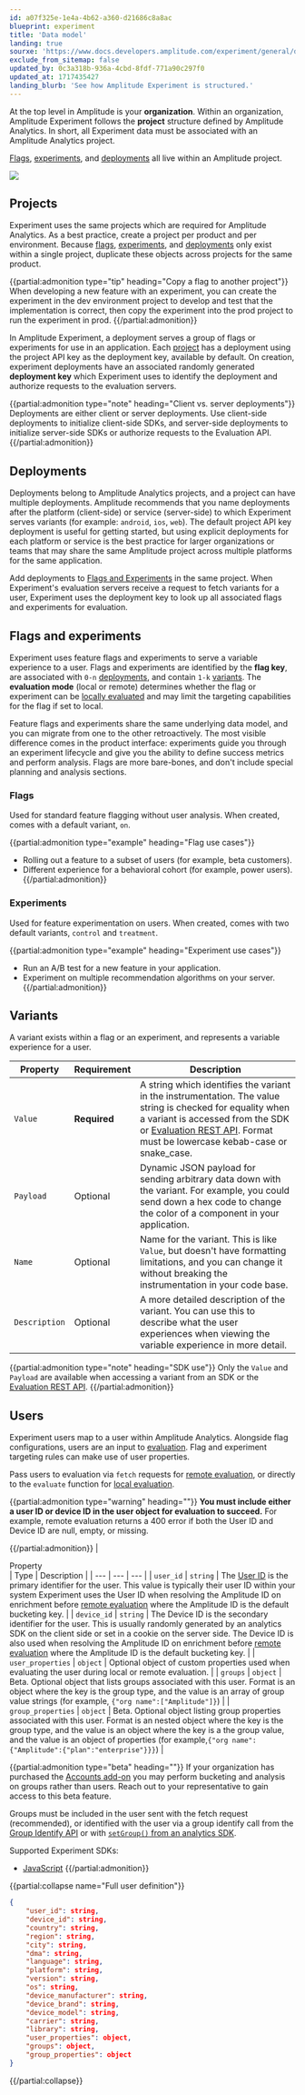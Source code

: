 ```yaml
---
id: a07f325e-1e4a-4b62-a360-d21686c8a8ac
blueprint: experiment
title: 'Data model'
landing: true
sourxe: 'https://www.docs.developers.amplitude.com/experiment/general/data-model/'
exclude_from_sitemap: false
updated_by: 0c3a318b-936a-4cbd-8fdf-771a90c297f0
updated_at: 1717435427
landing_blurb: 'See how Amplitude Experiment is structured.'
---
```

At the top level in Amplitude is your **organization**. Within an organization, Amplitude Experiment follows the **project** structure defined by Amplitude Analytics. In short, all Experiment data must be associated with an Amplitude Analytics project.

[Flags](#flags-and-experiments), [experiments](#flags-and-experiments), and [deployments](#deployments) all live within an Amplitude project.

![](statamic://asset::help_center_conversions::experiment/data-model.drawio.png)

## Projects

Experiment uses the same projects which are required for Amplitude Analytics. As a best practice, create a project per product and per environment. Because [flags](#flags-and-experiments), [experiments](#flags-and-experiments), and [deployments](#deployments) only exist within a single project, duplicate these objects across projects for the same product.

{{partial:admonition type="tip" heading="Copy a flag to another project"}}
When developing a new feature with an experiment, you can create the experiment in the dev environment project to develop and test that the implementation is correct, then copy the experiment into the prod project to run the experiment in prod.
{{/partial:admonition}}


In Amplitude Experiment, a deployment serves a group of flags or experiments for use in an application. Each [project](#projects) has a deployment using the project API key as the deployment key, available by default. On creation, experiment deployments have an associated randomly generated **deployment key** which Experiment uses to identify the deployment and authorize requests to the evaluation servers.

{{partial:admonition type="note" heading="Client vs. server deployments"}}
Deployments are either client or server deployments. Use client-side deployments to initialize client-side SDKs, and server-side deployments to initialize server-side SDKs or authorize requests to the Evaluation API.
{{/partial:admonition}}

## Deployments

Deployments belong to Amplitude Analytics projects, and a project can have multiple deployments. Amplitude recommends that you name deployments after the platform (client-side) or service (server-side) to which Experiment serves variants (for example: `android`, `ios`, `web`). The default project API key deployment is useful for getting started, but using explicit deployments for each platform or service is the best practice for larger organizations or teams that may share the same Amplitude project across multiple platforms for the same application.

Add deployments to [Flags and Experiments](/docs/experiment/workflow/feature-flag-rollouts#create-a-new-flag) in the same project. When Experiment's evaluation servers receive a request to fetch variants for a user, Experiment uses the deployment key to look up all associated flags and experiments for evaluation.

## Flags and experiments

Experiment uses feature flags and experiments to serve a variable experience to a user. Flags and experiments are identified by the **flag key**, are associated with `0-n` [deployments](#deployments), and contain `1-k` [variants](#variants). The **evaluation mode** (local or remote) determines whether the flag or experiment can be [locally evaluated](/docs/experiment/local-evaluation) and may limit the targeting capabilities for the flag if set to local.

Feature flags and experiments share the same underlying data model, and you can migrate from one to the other retroactively. The most visible difference comes in the product interface: experiments guide you through an experiment lifecycle and give you the ability to define success metrics and perform analysis. Flags are more bare-bones, and don't include special planning and analysis sections.

### Flags

Used for standard feature flagging without user analysis. When created, comes with a default variant, `on`.

{{partial:admonition type="example" heading="Flag use cases"}}
- Rolling out a feature to a subset of users (for example, beta customers).
- Different experience for a behavioral cohort (for example, power users).
{{/partial:admonition}}

### Experiments

Used for feature experimentation on users. When created, comes with two default variants, `control` and `treatment`.

{{partial:admonition type="example" heading="Experiment use cases"}}
- Run an A/B test for a new feature in your application.
- Experiment on multiple recommendation algorithms on your server.
{{/partial:admonition}}

## Variants

A variant exists within a flag or an experiment, and represents a variable experience for a user.

|<div class='med-column'> Property </div>| Requirement | Description |
| --- | --- | --- |
| `Value` | **Required** | A string which identifies the variant in the instrumentation. The value string is checked for equality when a variant is accessed from the SDK or [Evaluation REST API](/docs/apis/experiment/experiment-evaluation-api). Format must be lowercase kebab-case or snake_case. |
| `Payload` | Optional | Dynamic JSON payload for sending arbitrary data down with the variant. For example, you could send down a hex code to change the color of a component in your application. |
| `Name` | Optional | Name for the variant. This is like `Value`, but doesn't have formatting limitations, and you can change it without breaking the instrumentation in your code base.|
| `Description` | Optional | A more detailed description of the variant. You can use this to describe what the user experiences when viewing the variable experience in more detail. |


{{partial:admonition type="note" heading="SDK use"}}
Only the `Value` and `Payload` are available when accessing a variant from an SDK or the [Evaluation REST API](/docs/apis/experiment/experiment-evaluation-api).
{{/partial:admonition}}

## Users

Experiment users map to a user within Amplitude Analytics. Alongside flag configurations, users are an input to [evaluation](/docs/experiment/implementation). Flag and experiment targeting rules can make use of user properties.

Pass users to evaluation via `fetch` requests for [remote evaluation](/docs/experiment/remote-evaluation), or directly to the `evaluate` function for [local evaluation](/docs/experiment/local-evaluation).

{{partial:admonition type="warning" heading=""}}
**You must include either a user ID or device ID in the user object for evaluation to succeed.** For example, remote evaluation returns a 400 error if both the User ID and Device ID are null, empty, or missing.

{{/partial:admonition}}
| <div class='med-big-column'> Property </div> | Type | Description |
| --- | --- | --- |
| `user_id` | `string` | The [User ID](https://help.amplitude.com/hc/en-us/articles/206404628-Step-2-Identifying-your-users#h_533ee533-f04d-49d3-873f-5836945f43a6) is the primary identifier for the user. This value is typically their user ID within your system Experiment uses the User ID when resolving the Amplitude ID on enrichment before [remote evaluation](/docs/experiment/remote-evaluation) where the Amplitude ID is the default bucketing key. |
| `device_id` | `string` | The Device ID is the secondary identifier for the user. This is usually randomly generated by an analytics SDK on the client side or set in a cookie on the server side. The Device ID is also used when resolving the Amplitude ID on enrichment before [remote evaluation](/docs/experiment/remote-evaluation) where the Amplitude ID is the default bucketing key. |
| `user_properties` | `object` | Optional object of custom properties used when evaluating the user during local or remote evaluation. |
| `groups` | `object` | Beta. Optional object that lists groups associated with this user. Format is an object where the key is the group type, and the value is an array of group value strings (for example, `{"org name":["Amplitude"]}`)  |
| `group_properties` | `object` | Beta. Optional object listing group properties associated with this user. Format is an nested object where the key is the group type, and the value is an object where the key is a the group value, and the value is an object of properties (for example,`{"org name":{"Amplitude":{"plan":"enterprise"}}}`) |


{{partial:admonition type="beta" heading=""}}
If your organization has purchased the [Accounts add-on](/docs/analytics/account-level-reporting) you may perform bucketing and analysis on groups rather than users. Reach out to your representative to gain access to this beta feature.

Groups must be included in the user sent with the fetch request (recommended), or identified with the user via a group identify call from the [Group Identify API](/docs/apis/analytics/group-identify) or with [`setGroup()` from an analytics SDK](/docs/sdks/analytics/browser/browser-sdk-2#user-groups).

Supported Experiment SDKs:

* [JavaScript](/docs/sdks/experiment-sdks/experiment-javascript#fetch)
{{/partial:admonition}}

{{partial:collapse name="Full user definition"}}
```json
{
    "user_id": string,
    "device_id": string,
    "country": string,
    "region": string,
    "city": string,
    "dma": string,
    "language": string,
    "platform": string,
    "version": string,
    "os": string,
    "device_manufacturer": string,
    "device_brand": string,
    "device_model": string,
    "carrier": string,
    "library": string,
    "user_properties": object,
    "groups": object,
    "group_properties": object
}
```
{{/partial:collapse}}